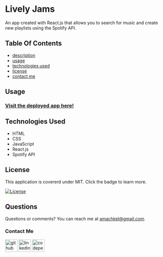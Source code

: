 # Lively Jams

An app created with React.js that allows you to search for music and create new playlists using the Spotify API.

## Table Of Contents

- [description](#lively-jams)
- [usage](#usage)
- [technologies used](#technologies-used)
- [license](#license)
- [contact me](#contact-me)

## Usage

### [Visit the deployed app here!](https://amachkel.io/github/lively-jams)

## Technologies Used

- HTML
- CSS
- JavaScript
- React.js
- Spotify API

## License

This application is covererd under MIT. Click the badge to learn more.

[![License](https://img.shields.io/badge/License-MIT-yellow.svg)](https://opensource.org/licenses/MIT)

## Questions

Questions or comments? You can reach me at amachkel@gmail.com.

### Contact Me

[<img src='https://cdn.jsdelivr.net/npm/simple-icons@3.0.1/icons/github.svg' alt='github' height='40'>](https://github.com/amachkel) [<img src='https://cdn.jsdelivr.net/npm/simple-icons@3.0.1/icons/linkedin.svg' alt='linkedin' height='40'>](https://www.linkedin.com/in/alex-harkins/) [<img src='https://cdn.jsdelivr.net/npm/simple-icons@3.0.1/icons/codepen.svg' alt='codepen' height='40'>](https://codepen.io/amachkel)
